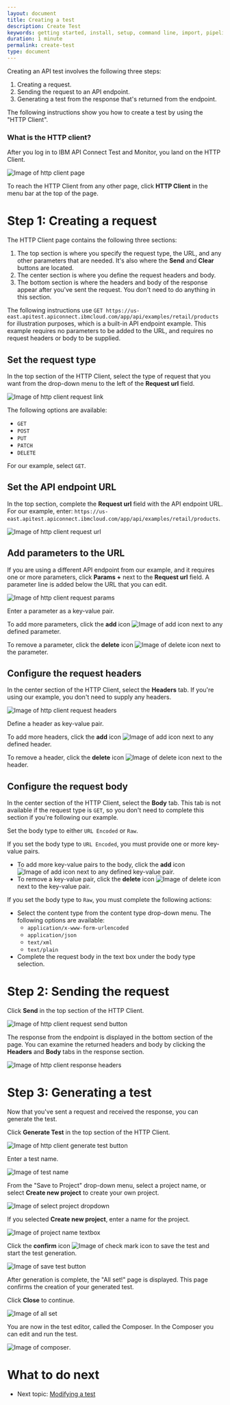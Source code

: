 ```yaml
---
layout: document
title: Creating a test
description: Create Test
keywords: getting started, install, setup, command line, import, pipeline, update, samples, help
duration: 1 minute
permalink: create-test
type: document
---
```




Creating an API test involves the following three steps:
1. Creating a request.
1. Sending the request to an API endpoint.
1. Generating a test from the response that's returned from the endpoint.

The following instructions show you how to create a test by using the "HTTP Client".

### What is the HTTP client?

After you log in to IBM API Connect Test and Monitor, you land on the HTTP Client.

![Image of http client page](./images/http-client-page.png)

To reach the HTTP Client from any other page, click **HTTP Client** in the menu bar at the top of the page.


# Step 1: Creating a request 

The HTTP Client page contains the following three sections:
1. The top section is where you specify the request type, the URL, and any other parameters that are needed. It's also where the **Send** and **Clear** buttons are located.
1. The center section is where you define the request headers and body.
1. The bottom section is where the headers and body of the response appear after you've sent the request. You don't need to do anything in this section.

The following instructions use `GET https://us-east.apitest.apiconnect.ibmcloud.com/app/api/examples/retail/products` for illustration purposes, which is a built-in API endpoint example. This example requires no parameters to be added to the URL, and requires no request headers or body to be supplied. 

## Set the request type

In the top section of the HTTP Client, select the type of request that you want from the drop-down menu to the left of the **Request url** field. 

![Image of http client request link](./images/http-client-request-type.png)

The following options are available:
- `GET`
- `POST`
- `PUT`
- `PATCH`
- `DELETE`

For our example, select `GET`.

## Set the API endpoint URL

In the top section, complete the **Request url** field with the API endpoint URL. For our example, enter: `https://us-east.apitest.apiconnect.ibmcloud.com/app/api/examples/retail/products`.

![Image of http client request url](./images/http-client-request-url.png)

## Add parameters to the URL

If you are using a different API endpoint from our example, and it requires one or more parameters, click **Params +** next to the **Request url** field. A parameter line is added below the URL that you can edit.

![Image of http client request params](./images/http-client-request-params.png)

Enter a parameter as a key-value pair.

To add more parameters, click the **add** icon ![Image of add icon](./images/icon-add.png) next to any defined parameter.

To remove a parameter, click the **delete** icon ![Image of delete icon](./images/icon-delete.png) next to the parameter.

## Configure the request headers

In the center section of the HTTP Client, select the **Headers** tab. If you're using our example, you don't need to supply any headers.

![Image of http client request headers](./images/http-client-request-headers.png)

Define a header as key-value pair.

To add more headers, click the **add** icon ![Image of add icon](./images/icon-add.png) next to any defined header.

To remove a header, click the **delete** icon ![Image of delete icon](./images/icon-delete.png) next to the header.

## Configure the request body

In the center section of the HTTP Client, select the **Body** tab. This tab is not available if the request type is `GET`, so you don't need to complete this section if you're following our example.

Set the body type to either `URL Encoded` or `Raw`.

If you set the body type to `URL Encoded`, you must provide one or more key-value pairs.
- To add more key-value pairs to the body, click the **add** icon ![Image of add icon](./images/icon-add.png) next to any defined key-value pair.
- To remove a key-value pair, click the **delete** icon ![Image of delete icon](./images/icon-delete.png) next to the key-value pair.

If you set the body type to `Raw`, you must complete the following actions:
- Select the content type from the content type drop-down menu. The following options are available:
  - `application/x-www-form-urlencoded`
  - `application/json`
  - `text/xml`
  - `text/plain`
- Complete the request body in the text box under the body type selection.

# Step 2: Sending the request 

Click **Send** in the top section of the HTTP Client.

![Image of http client request send button](./images/http-client-request-send-button.png)

The response from the endpoint is displayed in the bottom section of the page. You can examine the returned headers and body by clicking the **Headers** and **Body** tabs in the response section.

![Image of http client response headers](./images/http-client-response-headers.png)


# Step 3: Generating a test

Now that you've sent a request and received the response, you can generate the test.

Click **Generate Test** in the top section of the HTTP Client.

![Image of http client generate test button](./images/http-client-generate-test-button.png)

Enter a test name.

![Image of test name](./images/test-name-textbox.png)

From the "Save to Project" drop-down menu, select a project name, or select **Create new project** to create your own project.

![Image of select project dropdown](./images/select-project-dropdown.png)

If you selected **Create new project**, enter a name for the project.

![Image of project name textbox](./images/project-name-textbox.png)

Click the **confirm** icon ![Image of check mark icon](./images/icon-check-mark.png) to save the test and start the test generation.

![Image of save test button](./images/save-test-button.png)

After generation is complete, the "All set!" page is displayed. This page confirms the creation of your generated test.

Click **Close** to continue.

![Image of all set](./images/all-set.png)

You are now in the test editor, called the Composer. In the Composer you can edit and run the test.

![Image of composer](./images/composer.png).

# What to do next

- Next topic: [Modifying a test](./modify-test)

